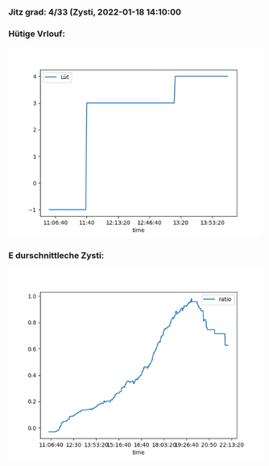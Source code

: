 ### Jitz grad: 4/33 (Zysti, 2022-01-18 14:10:00

### Hütige Vrlouf:
![Graph](Today.png)

### E durschnittleche Zysti:
![Graph](Zysti.png)